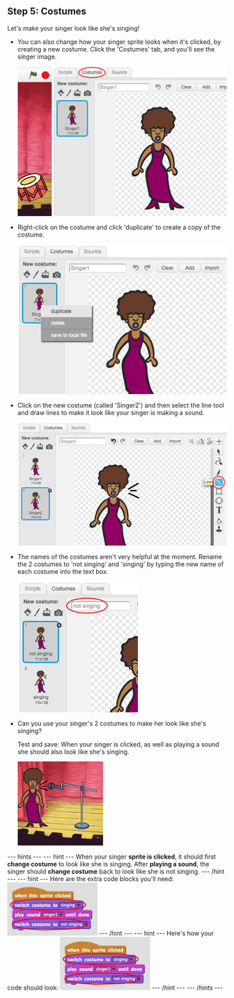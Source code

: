 ## Step 5: Costumes

Let's make your singer look like she's singing!

+ You can also change how your singer sprite looks when it's clicked, by creating a new costume. Click the 'Costumes' tab, and you'll see the singer image.

	![Viewing the singer's costume](images/band-singer-costume.png)

+ Right-click on the costume and click 'duplicate' to create a copy of the costume.

    ![Duplicating a costume](images/band-singer-duplicate.png)

+ Click on the new costume (called 'Singer2') and then select the line tool and draw lines to make it look like your singer is making a sound.

    ![Editing a costume](images/band-singer-click.png)

+ The names of the costumes aren't very helpful at the moment. Rename the 2 costumes to 'not singing' and 'singing' by typing the new name of each costume into the text box.

    ![Renaming sprite costumes](images/band-singer-name.png)

+ Can you use your singer's 2 costumes to make her look like she's singing?

    Test and save: When your singer is clicked, as well as playing a sound she should also look like she's singing.

    ![Testing the singer's costume](images/band-singer-costume-test.png)

--- hints ---
--- hint ---
When your singer __sprite is clicked__, it should first __change costume__ to look like she is singing.  After __playing a sound__, the singer should __change costume__ back to look like she is not singing.
--- /hint ---
--- hint ---
Here are the extra code blocks you'll need:
![Blocks for changing the singer's costume](images/band-singer-costume-code.png)
--- /hint ---
--- hint ---
Here's how your code should look:
![Code for changing the singer's costume](images/band-singer-costume-code.png)
--- /hint ---
--- /hints ---
